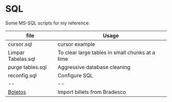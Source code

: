 # SQL

Some MS-SQL scripts for my reference:

|file|Usage|
|--|--|
|cursor.sql|cursor example|
|Limpar Tabelas.sql|To clear large tables in small chunks at a time|
|purge tables.sql|Aggressive database cleaning|
|reconfig.sql|Configure SQL|
|--|--|
|[Boletos](https://github.com/freric-51/SQL/tree/main/Boletos)|Import billets from Bradesco |